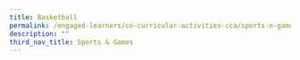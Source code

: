 ```yaml
---
title: Basketball
permalink: /engaged-learners/co-curricular-activities-cca/sports-n-games/basketball/
description: ""
third_nav_title: Sports & Games
---
```


